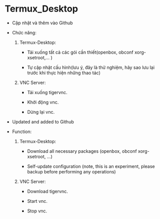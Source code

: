 # Termux_Desktop
- Cập nhật và thêm vào Github

- Chức năng:

    1. Termux-Desktop:

        - Tải xuống tất cả các gói cần thiết(openbox, obconf xorg-xsetroot,... )

        - Tự cập nhật cấu hình(lưu ý, đây là thử nghiệm, hãy sao lưu lại trước khi thực hiện những thao tác) 

    2. VNC Server:

        - Tải xuống tigervnc. 

        - Khởi động vnc.

        - Dừng lại vnc. 
        
- Updated and added to Github

- Function:

     1. Termux-Desktop:

         - Download all necessary packages (openbox, obconf xorg-xsetroot, ...)

         - Self-update configuration (note, this is an experiment, please backup before performing any operations)

     2. VNC Server:

         - Download tigervnc.

         - Start vnc.

         - Stop vnc.
